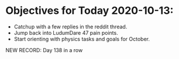 # Objectives for Today 2020-10-13:

- Catchup with a few replies in the reddit thread.
- Jump back into LudumDare 47 pain points.
- Start orienting with physics tasks and goals for October.

NEW RECORD: Day 138 in a row
